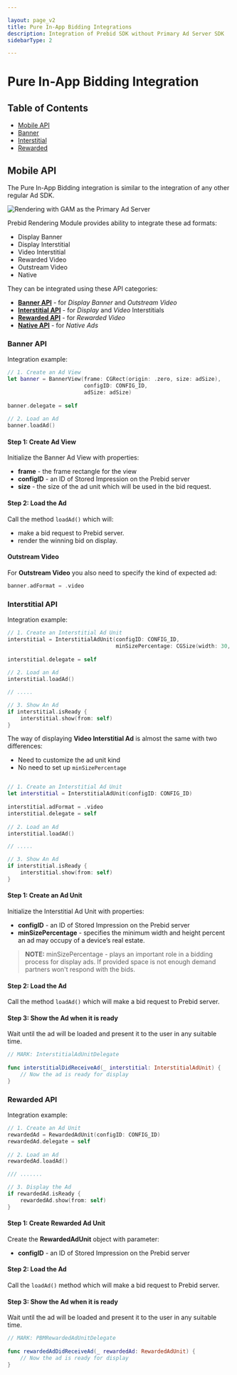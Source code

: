 ```yaml
---

layout: page_v2
title: Pure In-App Bidding Integrations
description: Integration of Prebid SDK without Primary Ad Server SDK
sidebarType: 2

---
```


# Pure In-App Bidding Integration

## Table of Contents

- [Mobile API](#mobile-api)
- [Banner](#banner-api)
- [Interstitial](#interstitial-api)
- [Rewarded](#rewarded-api)

## Mobile API

The Pure In-App Bidding integration is similar to the integration of any other regular Ad SDK.

![Rendering with GAM as the Primary Ad Server](/assets/images/prebid-mobile/modules/rendering/Pure-In-App-Bidding-Integration.png)

Prebid Rendering Module provides ability to integrate  these ad formats:

- Display Banner
- Display Interstitial
- Video Interstitial
- Rewarded Video
- Outstream Video
- Native

They can be integrated using these API categories:

- [**Banner API**](#banner-api) - for *Display Banner* and *Outstream Video*
- [**Interstitial API**](#interstitial-api) - for *Display* and *Video* Interstitials
- [**Rewarded API**](#rewarded-api) - for *Rewarded Video*
- [**Native API**](ios-sdk-integration-pb-native.md) - for *Native Ads*

### Banner API

Integration example:

``` swift
// 1. Create an Ad View
let banner = BannerView(frame: CGRect(origin: .zero, size: adSize),
                        configID: CONFIG_ID,
                        adSize: adSize)
    
banner.delegate = self
    
// 2. Load an Ad
banner.loadAd()
```

#### Step 1: Create Ad View

Initialize the Banner Ad View with properties:

- **frame** - the frame rectangle for the view
- **configID** - an ID of Stored Impression on the Prebid server
- **size** - the size of the ad unit which will be used in the bid request.

#### Step 2: Load the Ad

Call the method `loadAd()` which will:

- make a bid request to Prebid server.
- render the winning bid on display.

#### Outstream Video

For **Outstream Video** you also need to specify the kind of expected ad:

``` swift
banner.adFormat = .video
```

### Interstitial API

Integration example:

``` swift
// 1. Create an Interstitial Ad Unit
interstitial = InterstitialAdUnit(configID: CONFIG_ID,
                                  minSizePercentage: CGSize(width: 30, height: 30))
    
interstitial.delegate = self
    
// 2. Load an Ad
interstitial.loadAd()

// .....

// 3. Show An Ad
if interstitial.isReady {
    interstitial.show(from: self)
}

```

The way of displaying **Video Interstitial Ad** is almost the same with two differences:

- Need to customize the ad unit kind
- No need to set up `minSizePercentage`

``` swift

// 1. Create an Interstitial Ad Unit
let interstitial = InterstitialAdUnit(configID: CONFIG_ID)
    
interstitial.adFormat = .video
interstitial.delegate = self
    
// 2. Load an Ad
interstitial.loadAd()

// .....

// 3. Show An Ad
if interstitial.isReady {
    interstitial.show(from: self)
}

```

#### Step 1: Create an Ad Unit


Initialize the Interstitial Ad Unit with properties:


- **configID** - an ID of Stored Impression on the Prebid server
- **minSizePercentage** - specifies the minimum width and height percent an ad may occupy of a device’s real estate.

> **NOTE:** minSizePercentage - plays an important role in a bidding process for display ads. If provided space is not enough demand partners won't respond with the bids.

#### Step 2: Load the Ad

Call the method `loadAd()` which will make a bid request to Prebid server.


#### Step 3: Show the Ad when it is ready

Wait until the ad will be loaded and present it to the user in any suitable time.

``` swift
// MARK: InterstitialAdUnitDelegate
    
func interstitialDidReceiveAd(_ interstitial: InterstitialAdUnit) {
    // Now the ad is ready for display
}
```


### Rewarded API

Integration example:

``` swift
// 1. Create an Ad Unit
rewardedAd = RewardedAdUnit(configID: CONFIG_ID)
rewardedAd.delegate = self
    
// 2. Load an Ad
rewardedAd.loadAd()

/// .......

// 3. Display the Ad
if rewardedAd.isReady {
    rewardedAd.show(from: self)
}
```


#### Step 1: Create Rewarded Ad Unit

Create the **RewardedAdUnit** object with parameter:

- **configID** - an ID of Stored Impression on the Prebid server

#### Step 2: Load the Ad

Call the `loadAd()` method which will make a bid request to Prebid server.

#### Step 3: Show the Ad when it is ready

Wait until the ad will be loaded and present it to the user in any suitable time.

``` swift
// MARK: PBMRewardedAdUnitDelegate
    
func rewardedAdDidReceiveAd(_ rewardedAd: RewardedAdUnit) {
    // Now the ad is ready for display
}   
```